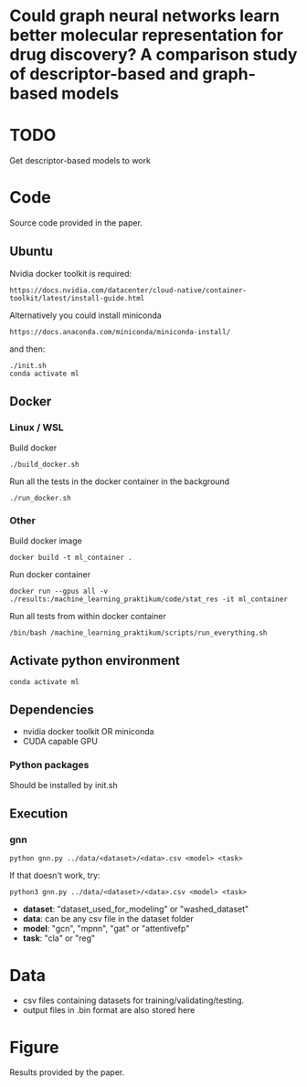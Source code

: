 # Could graph neural networks learn better molecular representation for drug discovery? A comparison study of descriptor-based and graph-based models 

# TODO

Get descriptor-based models to work

# Code

Source code provided in the paper.

## Ubuntu

Nvidia docker toolkit is required:

    https://docs.nvidia.com/datacenter/cloud-native/container-toolkit/latest/install-guide.html

Alternatively you could install miniconda

    https://docs.anaconda.com/miniconda/miniconda-install/

and then:

    ./init.sh
    conda activate ml

## Docker

### Linux / WSL

Build docker

    ./build_docker.sh

Run all the tests in the docker container in the background

    ./run_docker.sh

### Other

Build docker image

    docker build -t ml_container .

Run docker container

    docker run --gpus all -v ./results:/machine_learning_praktikum/code/stat_res -it ml_container

Run all tests from within docker container

    /bin/bash /machine_learning_praktikum/scripts/run_everything.sh



## Activate python environment

    conda activate ml


## Dependencies

- nvidia docker toolkit OR miniconda
- CUDA capable GPU

### Python packages
Should be installed by init.sh

## Execution

### gnn

    python gnn.py ../data/<dataset>/<data>.csv <model> <task>

If that doesn't work, try:

    python3 gnn.py ../data/<dataset>/<data>.csv <model> <task>

- **dataset**: "dataset_used_for_modeling" or "washed_dataset"
- **data**: can be any csv file in the dataset folder
- **model**: "gcn", "mpnn", "gat" or "attentivefp"
- **task**: "cla" or "reg"

# Data

- csv files containing datasets for training/validating/testing.
- output files in .bin format are also stored here

# Figure

Results provided by the paper.
